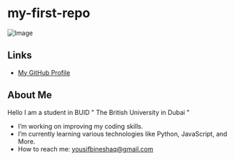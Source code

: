 # my-first-repo
![Image]([https://via.placeholder.com/150](https://www.google.com/imgres?q=ai&imgurl=https%3A%2F%2Fincubator.ucf.edu%2Fwp-content%2Fuploads%2F2023%2F07%2Fartificial-intelligence-new-technology-science-futuristic-abstract-human-brain-ai-technology-cpu-central-processor-unit-chipset-big-data-machine-learning-cyber-mind-domination-generative-ai-scaled-1-1500x1000.jpg&imgrefurl=https%3A%2F%2Fincubator.ucf.edu%2Fwhat-is-artificial-intelligence-ai-and-why-people-should-learn-about-it%2F&docid=4jEnd_yUBiw-_M&tbnid=1ATi8GjkqFf3RM&vet=12ahUKEwir6YWOkauIAxUEh_0HHVVPGJYQM3oECBMQAA..i&w=1500&h=1000&hcb=2&ved=2ahUKEwir6YWOkauIAxUEh_0HHVVPGJYQM3oECBMQAA)) 

## Links
- [My GitHub Profile](https://github.com/yuoshy)

## About Me
Hello I am a student in BUID " The British University in Dubai " 
-  I’m  working on improving my coding skills.
-  I’m currently learning various technologies like Python, JavaScript, and More.
-  How to reach me: yousifbineshaq@gmail.com
